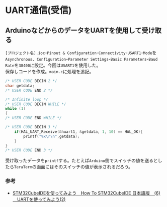 # UART通信(受信)

## ArduinoなどからのデータをUARTを使用して受け取る

`[プロジェクト名].ioc`-`Pinout & Configuration`-`Connectivity`-`USART1`-`Mode`を`Asynchronous`、`Configuration`-`Parameter Settings`-`Basic Parameters`-`Baud Rate`を`38400`に設定。今回は`USART1`を使用した。  
保存しコードを作成。`main.c`に処理を追記。  

```c
/* USER CODE BEGIN 2 */
char getdata;
/* USER CODE END 2 */

/* Infinite loop */
/* USER CODE BEGIN WHILE */
while (1)
{
/* USER CODE END WHILE */

/* USER CODE BEGIN 3 */
    if(HAL_UART_Receive(&huart1, &getdata, 1, 10) == HAL_OK){
        printf("%x\r\n",getdata);
    }
}
/* USER CODE END 3 */
```  

受け取ったデータを`printf`する。たとえば`Arduino`側でスイッチの値を送るとしたら`TeraTerm`の画面にはそのスイッチの値が表示されるだろう。  

### 参考

* [STM32CubeIDEを使ってみよう　How To STM32CubeIDE 日本語版　(6) 　UARTを使ってみよう(2)](https://qiita.com/usashirou/items/5a2c9e4fd35c261c4f3a)
